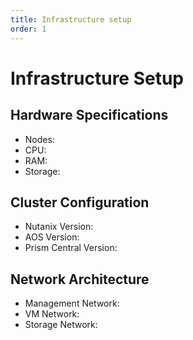 ```yaml
---
title: Infrastructure setup
order: 1
---
```


# Infrastructure Setup

## Hardware Specifications
- Nodes: 
- CPU:
- RAM:
- Storage:

## Cluster Configuration
- Nutanix Version:
- AOS Version:
- Prism Central Version:

## Network Architecture
- Management Network:
- VM Network:
- Storage Network: 